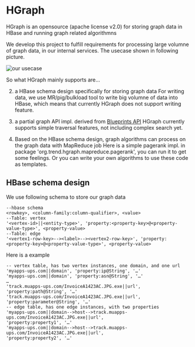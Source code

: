HGraph
======

HGraph is an opensource (apache license v2.0) for storing graph data in HBase and running graph related algorithmns

We develop this project to fulfill requirements for processing large volumne of graph data, in our internal services. The usecase shown in following picture.

![our usecase](https://dl.dropboxusercontent.com/u/9473777/hgraph/usecase-01.png)


So what HGraph mainly supports are...

2. a HBase schema design specifically for storing graph data
For writing data, we use MR/pig/bulkload tool to write big volumne of data into HBase, which means that currently HGraph does not support writing feature.

3. a partial graph API impl. derived from [Blueprints API](https://github.com/tinkerpop/blueprints)
HGraph currently supports simple traversal features, not including complex search yet.

4. Based on the HBase schema design, graph algorithms can process on the graph data with MapReduce job
Here is a simple pagerank impl. in package 'org.trend.hgraph.mapreduce.pagerank', you can run it to get some feelings. Or you can write your own algorithms to use these code as templates.


## HBase schema design
We use following schema to store our graph data

    --hbase schema
    <rowkey>, <column-family:column-qualifier>, <value>
    --Table: vertex
    '<vertex-id>||<entity-type>', 'property:<property-key>@<property-value-type>', <property-value>
    --Table: edge
    '<vertex1-row-key>--><label>--><vertex2-row-key>', 'property:<property-key>@<property-value-type>', <property-value>

Here is a example

    -- vertex table, has two vertex instances, one domain, and one url
    'myapps-ups.com||domain', 'property:ip@String', '…'
    'myapps-ups.com||domain', 'property:asn@String', '…'
    …
    'track.muapps-ups.com/InvoiceA1423AC.JPG.exe||url', 'property:path@String', '…'
    'track.muapps-ups.com/InvoiceA1423AC.JPG.exe||url', 'property:parameter@String', '…'
    -- edge table, has one edge instances, with two properties 
    'myapps-ups.com||domain-->host-->track.muapps-ups.com/InvoiceA1423AC.JPG.exe||url', 
    'property:property1', '…'
    'myapps-ups.com||domain-->host-->track.muapps-ups.com/InvoiceA1423AC.JPG.exe||url', 
    'property:property2', '…'
    
